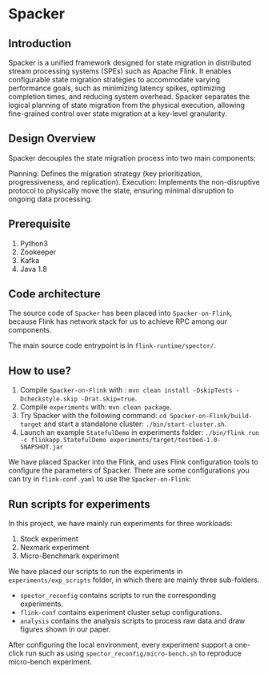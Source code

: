 # Spacker

## Introduction

Spacker is a unified framework designed for state migration in distributed stream processing systems (SPEs) such as Apache Flink. It enables configurable state migration strategies to accommodate varying performance goals, such as minimizing latency spikes, optimizing completion times, and reducing system overhead. Spacker separates the logical planning of state migration from the physical execution, allowing fine-grained control over state migration at a key-level granularity.

## Design Overview

Spacker decouples the state migration process into two main components:

Planning: Defines the migration strategy (key prioritization, progressiveness, and replication).
Execution: Implements the non-disruptive protocol to physically move the state, ensuring minimal disruption to ongoing data processing.

## Prerequisite

1. Python3
2. Zookeeper
3. Kafka
4. Java 1.8

## Code architecture

The source code of `Spacker` has been placed into `Spacker-on-Flink`, because Flink has network stack for us to achieve RPC among our components.

The main source code entrypoint is in `flink-runtime/spector/`.

## How to use?

1. Compile `Spacker-on-Flink` with : `mvn clean install -DskipTests -Dcheckstyle.skip -Drat.skip=true`.
2. Compile `experiments` with: `mvn clean package`.
3. Try Spacker with the following command: `cd Spacker-on-Flink/build-target`  and start a standalone cluster: `./bin/start-cluster.sh`.
4. Launch an example `StatefulDemo`  in  experiments folder: `./bin/flink run -c flinkapp.StatefulDemo experiments/target/testbed-1.0-SNAPSHOT.jar`

We have placed Spacker into the Flink, and uses Flink configuration tools to configure the parameters of Spacker. There are some configurations you can try in `flink-conf.yaml` to use the `Spacker-on-Flink`:

## Run scripts for experiments

In this project, we have mainly run experiments for three workloads:

1. Stock experiment
2. Nexmark experiment
3. Micro-Benchmark experiment

We have placed our scripts to run the experiments in `experiments/exp_scripts` folder, in which there are mainly three sub-folders.

- `spector_reconfig` contains scripts to run the corresponding experiments.
- `flink-conf` contains experiment cluster setup configurations.
- `analysis` contains the analysis scripts to process raw data and draw figures shown in our paper.

After configuring the local environment, every experiment support a one-click run such as using `spector_reconfig/micro-bench.sh` to reproduce micro-bench experiment.